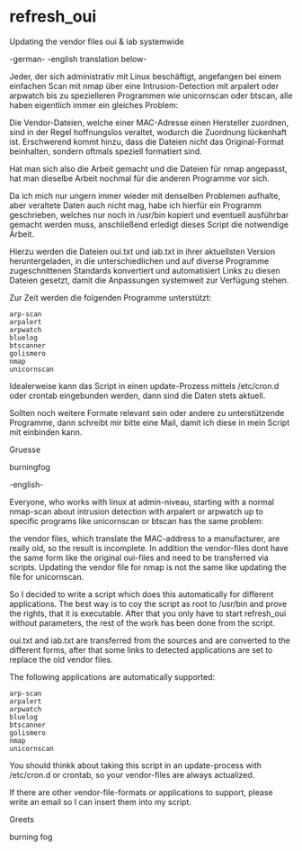 # refresh_oui
Updating the vendor files oui &amp; iab systemwide

-german- -english translation below-

Jeder, der sich administrativ mit Linux beschäftigt, angefangen bei einem einfachen Scan mit nmap über eine Intrusion-Detection mit arpalert oder arpwatch bis zu spezielleren Programmen wie unicornscan oder btscan, alle haben eigentlich immer ein gleiches Problem:

Die Vendor-Dateien, welche einer MAC-Adresse einen Hersteller zuordnen, sind in der Regel hoffnungslos veraltet, wodurch die Zuordnung lückenhaft ist. Erschwerend kommt hinzu, dass die Dateien nicht das Original-Format beinhalten, sondern oftmals speziell formatiert sind.

Hat man sich also die Arbeit gemacht und die Dateien für nmap angepasst, hat man dieselbe Arbeit nochmal für die anderen Programme vor sich.

Da ich mich nur ungern immer wieder mit denselben Problemen aufhalte, aber veraltete Daten auch nicht mag, habe ich hierfür ein Programm geschrieben, welches nur noch in /usr/bin kopiert und eventuell ausführbar gemacht werden muss, anschließend erledigt dieses Script die notwendige Arbeit.

Hierzu werden die Dateien oui.txt und iab.txt in ihrer aktuellsten Version heruntergeladen, in die unterschiedlichen und auf diverse Programme zugeschnittenen Standards konvertiert und automatisiert Links zu diesen Dateien gesetzt, damit die Anpassungen systemweit zur Verfügung stehen.

Zur Zeit werden die folgenden Programme unterstützt:

    arp-scan
    arpalert
    arpwatch
    bluelog
    btscanner
    golismero
    nmap
    unicornscan

Idealerweise kann das Script in einen update-Prozess mittels /etc/cron.d oder crontab eingebunden werden, dann sind die Daten stets aktuell.

Sollten noch weitere Formate relevant sein oder andere zu unterstützende Programme, dann schreibt mir bitte eine Mail, damit ich diese in mein Script mit einbinden kann.

Gruesse

burningfog

-english-

Everyone, who works with linux at admin-niveau, starting with a normal nmap-scan about intrusion detection with arpalert or arpwatch up to specific programs like unicornscan or btscan has the same problem:

the vendor files, which translate the MAC-address to a manufacturer, are really old, so the result is incomplete. In addition the vendor-files dont have the same form like the original oui-files and need to be transferred via scripts. Updating the vendor file for nmap is not the same like updating the file for unicornscan.

So I decided to write a script which does this automatically for different applications. The best way is to coy the script as root to /usr/bin and prove the rights, that it is executable. After that you only have to start refresh_oui without parameters, the rest of the work has been done from the script.

oui.txt and iab.txt are transferred from the sources and are converted to the different forms, after that some links to detected applications are set to replace the old vendor files.

The following applications are automatically supported:

    arp-scan
    arpalert
    arpwatch
    bluelog
    btscanner
    golismero
    nmap
    unicornscan

You should thinkk about taking this script in an update-process with /etc/cron.d or crontab, so your vendor-files are always actualized.

If there are other vendor-file-formats or applications to support, please write an email so I can insert them into my script.

Greets

burning fog
